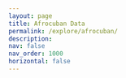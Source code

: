 ```yaml
---
layout: page
title: Afrocuban Data
permalink: /explore/afrocuban/
description: 
nav: false
nav_order: 1000
horizontal: false
---
```


<br/><br/>
